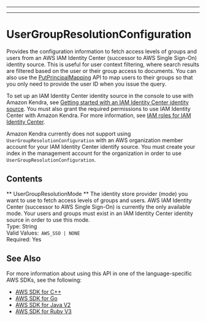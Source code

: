 --------

--------

# UserGroupResolutionConfiguration<a name="API_UserGroupResolutionConfiguration"></a>

Provides the configuration information to fetch access levels of groups and users from an AWS IAM Identity Center \(successor to AWS Single Sign\-On\) identity source\. This is useful for user context filtering, where search results are filtered based on the user or their group access to documents\. You can also use the [PutPrincipalMapping](https://docs.aws.amazon.com/kendra/latest/dg/API_PutPrincipalMapping.html) API to map users to their groups so that you only need to provide the user ID when you issue the query\.

To set up an IAM Identity Center identity source in the console to use with Amazon Kendra, see [Getting started with an IAM Identity Center identity source](https://docs.aws.amazon.com/kendra/latest/dg/getting-started-aws-sso.html)\. You must also grant the required permissions to use IAM Identity Center with Amazon Kendra\. For more information, see [IAM roles for IAM Identity Center](https://docs.aws.amazon.com/kendra/latest/dg/iam-roles.html#iam-roles-aws-sso)\.

Amazon Kendra currently does not support using `UserGroupResolutionConfiguration` with an AWS organization member account for your IAM Identity Center identify source\. You must create your index in the management account for the organization in order to use `UserGroupResolutionConfiguration`\.

## Contents<a name="API_UserGroupResolutionConfiguration_Contents"></a>

 ** UserGroupResolutionMode **   <a name="Kendra-Type-UserGroupResolutionConfiguration-UserGroupResolutionMode"></a>
The identity store provider \(mode\) you want to use to fetch access levels of groups and users\. AWS IAM Identity Center \(successor to AWS Single Sign\-On\) is currently the only available mode\. Your users and groups must exist in an IAM Identity Center identity source in order to use this mode\.  
Type: String  
Valid Values:` AWS_SSO | NONE`   
Required: Yes

## See Also<a name="API_UserGroupResolutionConfiguration_SeeAlso"></a>

For more information about using this API in one of the language\-specific AWS SDKs, see the following:
+  [AWS SDK for C\+\+](https://docs.aws.amazon.com/goto/SdkForCpp/kendra-2019-02-03/UserGroupResolutionConfiguration) 
+  [AWS SDK for Go](https://docs.aws.amazon.com/goto/SdkForGoV1/kendra-2019-02-03/UserGroupResolutionConfiguration) 
+  [AWS SDK for Java V2](https://docs.aws.amazon.com/goto/SdkForJavaV2/kendra-2019-02-03/UserGroupResolutionConfiguration) 
+  [AWS SDK for Ruby V3](https://docs.aws.amazon.com/goto/SdkForRubyV3/kendra-2019-02-03/UserGroupResolutionConfiguration) 
